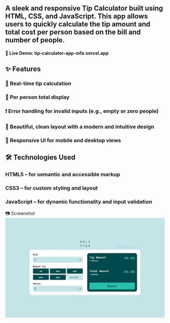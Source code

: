 ## A sleek and responsive Tip Calculator built using HTML, CSS, and JavaScript. This app allows users to quickly calculate the tip amount and total cost per person based on the bill and number of people.

#### 🔗 Live Demo: tip-calculator-app-mfa.vercel.app

## ✨ Features

### 💸 Real-time tip calculation

### 👥 Per person total display

### ❗ Error handling for invalid inputs (e.g., empty or zero people)

### 🎨 Beautiful, clean layout with a modern and intuitive design

### 📱 Responsive UI for mobile and desktop views

## 🛠️ Technologies Used

### HTML5 – for semantic and accessible markup

### CSS3 – for custom styling and layout

### JavaScript – for dynamic functionality and input validation

📷 Screenshot
![Tip Calculator App](./assets/images/home.JPG)
